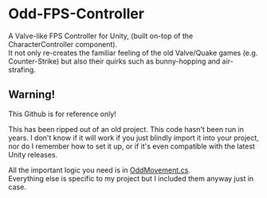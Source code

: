 # Odd-FPS-Controller

A Valve-like FPS Controller for Unity, (built on-top of the CharacterController component).  
It not only re-creates the familiar feeling of the old Valve/Quake games (e.g. Counter-Strike) but also their quirks such as bunny-hopping and air-strafing.

## Warning!

This Github is for reference only!  

This has been ripped out of an old project. This code hasn't been run in years. I don't know if it will work if you just blindly import it into your project, nor do I remember how to set it up, or if it's even compatible with the latest Unity releases.  

All the important logic you need is in [OddMovement.cs](Scripts/OddMovement.cs).  
Everything else is specific to my project but I included them anyway just in case.
